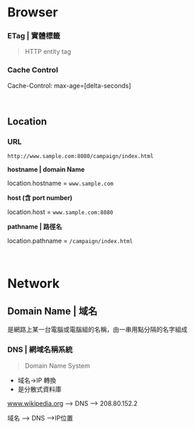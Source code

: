 # Browser

### ETag | 實體標籤

> HTTP entity tag

### Cache Control

Cache-Control: max-age=[delta-seconds]

<br />

## Location

### URL
`http://www.sample.com:8080/campaign/index.html`

**hostname | domain Name**

location.hostname = `www.sample.com`

**host (含 port number)**

location.host = `www.sample.com:8080`



**pathname | 路徑名**

location.pathname = `/campaign/index.html`

<br />

# Network

## Domain Name | 域名

是網路上某一台電腦或電腦組的名稱，由一串用點分隔的名字組成

### DNS | 網域名稱系統
> Domain Name System

* 域名->IP 轉換
* 是分散式資料庫

www.wikipedia.org  --> DNS --> 208.80.152.2

域名  --> DNS -->IP位置
